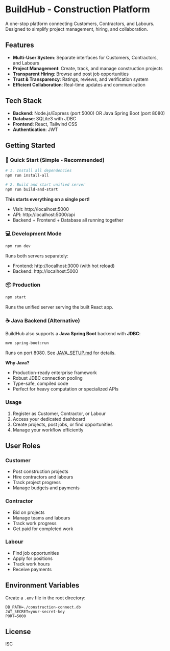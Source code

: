 # BuildHub - Construction Platform

A one-stop platform connecting Customers, Contractors, and Labours. Designed to simplify project management, hiring, and collaboration.

## Features

- **Multi-User System**: Separate interfaces for Customers, Contractors, and Labours
- **Project Management**: Create, track, and manage construction projects
- **Transparent Hiring**: Browse and post job opportunities
- **Trust & Transparency**: Ratings, reviews, and verification system
- **Efficient Collaboration**: Real-time updates and communication

## Tech Stack

- **Backend**: Node.js/Express (port 5000) OR Java Spring Boot (port 8080)
- **Database**: SQLite3 with JDBC
- **Frontend**: React, Tailwind CSS
- **Authentication**: JWT

## Getting Started

### 🚀 Quick Start (Simple - Recommended)

```bash
# 1. Install all dependencies
npm run install-all

# 2. Build and start unified server
npm run build-and-start
```

**This starts everything on a single port!** 
- Visit: http://localhost:5000
- API: http://localhost:5000/api
- Backend + Frontend + Database all running together

### 💻 Development Mode

```bash
npm run dev
```

Runs both servers separately:
- Frontend: http://localhost:3000 (with hot reload)
- Backend: http://localhost:5000

### 📦 Production

```bash
npm start
```

Runs the unified server serving the built React app.

### ☕ Java Backend (Alternative)

BuildHub also supports a **Java Spring Boot** backend with **JDBC**:

```bash
mvn spring-boot:run
```

Runs on port 8080. See [JAVA_SETUP.md](docs/JAVA_SETUP.md) for details.

**Why Java?**
- Production-ready enterprise framework
- Robust JDBC connection pooling
- Type-safe, compiled code
- Perfect for heavy computation or specialized APIs

### Usage

1. Register as Customer, Contractor, or Labour
2. Access your dedicated dashboard
3. Create projects, post jobs, or find opportunities
4. Manage your workflow efficiently

## User Roles

### Customer
- Post construction projects
- Hire contractors and labours
- Track project progress
- Manage budgets and payments

### Contractor
- Bid on projects
- Manage teams and labours
- Track work progress
- Get paid for completed work

### Labour
- Find job opportunities
- Apply for positions
- Track work hours
- Receive payments

## Environment Variables

Create a `.env` file in the root directory:

```
DB_PATH=./construction-connect.db
JWT_SECRET=your-secret-key
PORT=5000
```

## License

ISC


